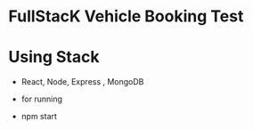 # FullStacK Vehicle Booking Test
# Using Stack
- React, Node, Express , MongoDB


- for running 

- npm start
